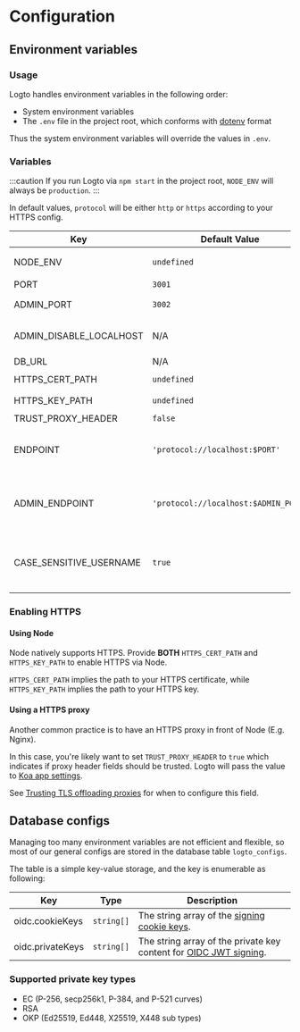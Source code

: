 # Configuration

## Environment variables

### Usage

Logto handles environment variables in the following order:

- System environment variables
- The `.env` file in the project root, which conforms with [dotenv](https://github.com/motdotla/dotenv#readme) format

Thus the system environment variables will override the values in `.env`.

### Variables

:::caution
If you run Logto via `npm start` in the project root, `NODE_ENV` will always be `production`.
:::

In default values, `protocol` will be either `http` or `https` according to your HTTPS config.

| Key                     | Default Value                        | Type                                                     | Description                                                                                                                                                                                                              |
| ----------------------- | ------------------------------------ | -------------------------------------------------------- | ------------------------------------------------------------------------------------------------------------------------------------------------------------------------------------------------------------------------ |
| NODE_ENV                | `undefined`                          | <code>'production' &#124; 'test' &#124; undefined</code> | What kind of environment that Logto runs in.                                                                                                                                                                             |
| PORT                    | `3001`                               | `number`                                                 | The local port that Logto listens to.                                                                                                                                                                                    |
| ADMIN_PORT              | `3002`                               | `number`                                                 | The local port that Logto Admin Console listens to.                                                                                                                                                                      |
| ADMIN_DISABLE_LOCALHOST | N/A                                  | <code>string &#124; boolean &#124; number</code>         | Set it to `1` or `true` to disable the port for Admin Console. With `ADMIN_ENDPOINT` unset, it'll completely disable the Admin Console.                                                                                  |
| DB_URL                  | N/A                                  | `string`                                                 | The [Postgres DSN](https://www.postgresql.org/docs/14/libpq-connect.html#id-1.7.3.8.3.6) for Logto database.                                                                                                             |
| HTTPS_CERT_PATH         | `undefined`                          | <code>string &#124; undefined</code>                     | See [Enabling HTTPS](#enabling-https) for details.                                                                                                                                                                       |
| HTTPS_KEY_PATH          | `undefined`                          | <code>string &#124; undefined</code>                     | Ditto.                                                                                                                                                                                                                   |
| TRUST_PROXY_HEADER      | `false`                              | `boolean`                                                | Ditto.                                                                                                                                                                                                                   |
| ENDPOINT                | `'protocol://localhost:$PORT'`       | `string`                                                 | You may specify a URL with your custom domain for online testing or production. This will also affect the value of the [OIDC issuer identifier](https://openid.net/specs/openid-connect-core-1_0.html#IssuerIdentifier). |
| ADMIN_ENDPOINT          | `'protocol://localhost:$ADMIN_PORT'` | `string`                                                 | You may specify a URL with your custom domain for production (E.g. `ADMIN_ENDPOINT=https://admin.domain.com`). This will also affect the value of Admin Console Redirect URIs.                                           |
| CASE_SENSITIVE_USERNAME | `true`                               | `boolean`                                                | Specifies whether the username is case-sensitive. Exercise caution when modifying this value; changes will not automatically adjust existing database data, requiring manual management.                                 |

### Enabling HTTPS

#### Using Node

Node natively supports HTTPS. Provide **BOTH** `HTTPS_CERT_PATH` and `HTTPS_KEY_PATH` to enable HTTPS via Node.

`HTTPS_CERT_PATH` implies the path to your HTTPS certificate, while `HTTPS_KEY_PATH` implies the path to your HTTPS key.

#### Using a HTTPS proxy

Another common practice is to have an HTTPS proxy in front of Node (E.g. Nginx).

In this case, you're likely want to set `TRUST_PROXY_HEADER` to `true` which indicates if proxy header fields should be trusted. Logto will pass the value to [Koa app settings](https://github.com/koajs/koa/blob/master/docs/api/index.md#settings).

See [Trusting TLS offloading proxies](https://github.com/panva/node-oidc-provider/blob/main/docs/README.md#trusting-tls-offloading-proxies) for when to configure this field.

## Database configs

Managing too many environment variables are not efficient and flexible, so most of our general configs are stored in the database table `logto_configs`.

The table is a simple key-value storage, and the key is enumerable as following:

| Key              | Type                  | Description                                                                                                                        |
| ---------------- | --------------------- | ---------------------------------------------------------------------------------------------------------------------------------- |
| oidc.cookieKeys  | <code>string[]</code> | The string array of the [signing cookie keys](https://github.com/panva/node-oidc-provider/blob/main/docs/README.md#cookieskeys).   |
| oidc.privateKeys | <code>string[]</code> | The string array of the private key content for [OIDC JWT signing](https://openid.net/specs/openid-connect-core-1_0.html#Signing). |

### Supported private key types

- EC (P-256, secp256k1, P-384, and P-521 curves)
- RSA
- OKP (Ed25519, Ed448, X25519, X448 sub types)
